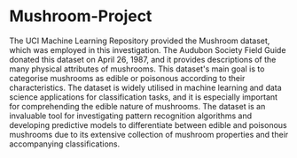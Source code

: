 # Mushroom-Project
The UCI Machine Learning Repository provided the Mushroom dataset, which was employed in this investigation. The Audubon Society Field Guide donated this dataset on April 26, 1987, and it provides descriptions of the many physical attributes of mushrooms. This dataset's main goal is to categorise mushrooms as edible or poisonous according to their characteristics. The dataset is widely utilised in machine learning and data science applications for classification tasks, and it is especially important for comprehending the edible nature of mushrooms. The dataset is an invaluable tool for investigating pattern recognition algorithms and developing predictive models to differentiate between edible and poisonous mushrooms due to its extensive collection of mushroom properties and their accompanying classifications.
